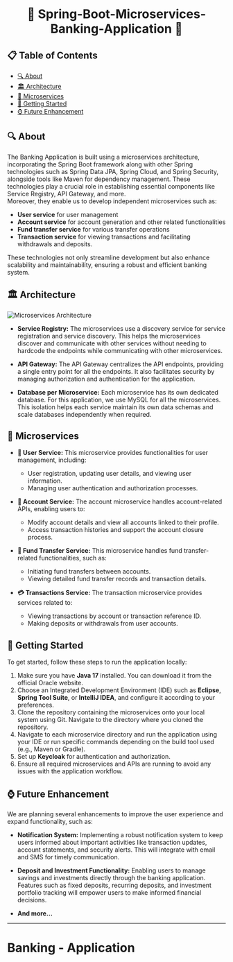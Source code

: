 <h1 align="center">🌟 Spring-Boot-Microservices-Banking-Application 🌟</h1>

## 📋 Table of Contents

- [🔍 About](#-about)
- [🏛️ Architecture](#-architecture)
- [🚀 Microservices](#-microservices)
- [🚀 Getting Started](#-getting-started)
- [⌚ Future Enhancement](#-future-enhancement)

## 🔍 About
The Banking Application is built using a microservices architecture, incorporating the Spring Boot framework along with other Spring technologies such as Spring Data JPA, Spring Cloud, and Spring Security, alongside tools like Maven for dependency management. These technologies play a crucial role in establishing essential components like Service Registry, API Gateway, and more.  
Moreover, they enable us to develop independent microservices such as:
- **User service** for user management
- **Account service** for account generation and other related functionalities
- **Fund transfer service** for various transfer operations
- **Transaction service** for viewing transactions and facilitating withdrawals and deposits.

These technologies not only streamline development but also enhance scalability and maintainability, ensuring a robust and efficient banking system.

## 🏛️ Architecture

![Microservices Architecture](./images/architecture.png)

- **Service Registry:** The microservices use a discovery service for service registration and service discovery. This helps the microservices discover and communicate with other services without needing to hardcode the endpoints while communicating with other microservices.

- **API Gateway:** The API Gateway centralizes the API endpoints, providing a single entry point for all the endpoints. It also facilitates security by managing authorization and authentication for the application.

- **Database per Microservice:** Each microservice has its own dedicated database. For this application, we use MySQL for all the microservices. This isolation helps each service maintain its own data schemas and scale databases independently when required.

## 🚀 Microservices

- **👤 User Service:** This microservice provides functionalities for user management, including:
    - User registration, updating user details, and viewing user information.
    - Managing user authentication and authorization processes.

- **💼 Account Service:** The account microservice handles account-related APIs, enabling users to:
    - Modify account details and view all accounts linked to their profile.
    - Access transaction histories and support the account closure process.

- **💸 Fund Transfer Service:** This microservice handles fund transfer-related functionalities, such as:
    - Initiating fund transfers between accounts.
    - Viewing detailed fund transfer records and transaction details.

- **💳 Transactions Service:** The transaction microservice provides services related to:
    - Viewing transactions by account or transaction reference ID.
    - Making deposits or withdrawals from user accounts.

## 🚀 Getting Started

To get started, follow these steps to run the application locally:

1. Make sure you have **Java 17** installed. You can download it from the official Oracle website.
2. Choose an Integrated Development Environment (IDE) such as **Eclipse**, **Spring Tool Suite**, or **IntelliJ IDEA**, and configure it according to your preferences.
3. Clone the repository containing the microservices onto your local system using Git. Navigate to the directory where you cloned the repository.
4. Navigate to each microservice directory and run the application using your IDE or run specific commands depending on the build tool used (e.g., Maven or Gradle).
5. Set up **Keycloak** for authentication and authorization.
6. Ensure all required microservices and APIs are running to avoid any issues with the application workflow.

## ⌚ Future Enhancement

We are planning several enhancements to improve the user experience and expand functionality, such as:

- **Notification System:** Implementing a robust notification system to keep users informed about important activities like transaction updates, account statements, and security alerts. This will integrate with email and SMS for timely communication.

- **Deposit and Investment Functionality:** Enabling users to manage savings and investments directly through the banking application. Features such as fixed deposits, recurring deposits, and investment portfolio tracking will empower users to make informed financial decisions.

- **And more…**

---

# Banking - Application

